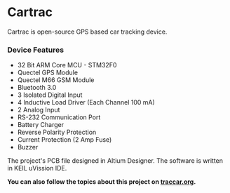 # Cartrac
Cartrac is open-source GPS based car tracking device.

### Device Features

* 32 Bit ARM Core MCU - STM32F0  
* Quectel GPS Module  
* Quectel M66 GSM Module  
* Bluetooth 3.0  
* 3 Isolated Digital Input  
* 4 Inductive Load Driver (Each Channel 100 mA)  
* 2 Analog Input  
* RS-232 Communication Port  
* Battery Charger  
* Reverse Polarity Protection  
* Current Protection (2 Amp Fuse)  
* Buzzer  

The project's PCB file designed in Altium Designer. The software is written in KEIL uVission IDE.  

**You can also follow the topics about this project on [traccar.org](https://www.traccar.org).**
